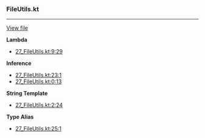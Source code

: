 ### FileUtils.kt
---
[View file](files/27_FileUtils.kt)

**Lambda**

 - [27_FileUtils.kt:9:29](files/27_FileUtils.kt#L9:)

**Inference**

 - [27_FileUtils.kt:23:1](files/27_FileUtils.kt#L23)
 - [27_FileUtils.kt:0:13](files/27_FileUtils.kt#L0:)

**String Template**

 - [27_FileUtils.kt:2:24](files/27_FileUtils.kt#L2:)

**Type Alias**

 - [27_FileUtils.kt:25:1](files/27_FileUtils.kt#L25)
